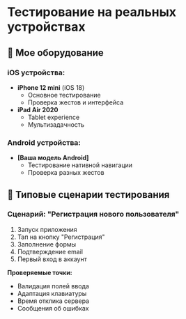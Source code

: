 # Тестирование на реальных устройствах

## 📱 Мое оборудование

### iOS устройства:
- **iPhone 12 mini** (iOS 18)
  - Основное тестирование
  - Проверка жестов и интерфейса
- **iPad Air 2020**
  - Tablet experience
  - Мультизадачность

### Android устройства:
- **[Ваша модель Android]**
  - Тестирование нативной навигации
  - Проверка разных жестов

## 🧪 Типовые сценарии тестирования

### Сценарий: "Регистрация нового пользователя"
1. Запуск приложения
2. Тап на кнопку "Регистрация"
3. Заполнение формы
4. Подтверждение email
5. Первый вход в аккаунт

**Проверяемые точки:**
- Валидация полей ввода
- Адаптация клавиатуры
- Время отклика сервера
- Сообщения об ошибках
